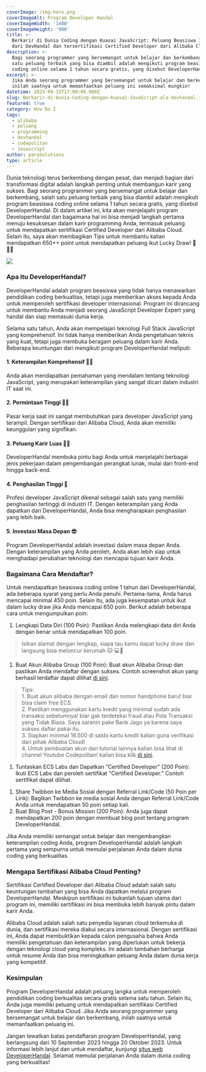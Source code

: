 ```yaml
---
coverImage: /img-hero.png
coverImageAlt: Program Developer Handal
coverImageWidth: '1400'
coverImageHeight: '900'
title: >-
  Berkarir di Dunia Coding dengan Kuasai JavaScript: Peluang Beasiswa 1 tahun
  dari DevHandal dan tersertifikasi Certified Developer dari Alibaba Cloud
description: >-
  Bagi seorang programmer yang bersemangat untuk belajar dan berkembang, salah
  satu peluang terbaik yang bisa diambil adalah mengikuti program beasiswa
  coding online selama 1 tahun secara gratis, yang disebut DeveloperHandal.
excerpt: >-
  Jika Anda seorang programmer yang bersemangat untuk belajar dan berkembang,
  inilah saatnya untuk memanfaatkan peluang ini semaksimal mungkin!
datetime: 2023-09-15T17:00:00.000Z
slug: Berkarir-di-Dunia-Coding-dengan-Kuasai-JavaScript-ala-devhandal.id
featured: true
category: How Do I
tags:
  - alibaba
  - peluang
  - programming
  - devhandal
  - codepolitan
  - Javascript
author: paraSolutions
type: article
---
```


Dunia teknologi terus berkembang dengan pesat, dan menjadi bagian dari transformasi digital adalah langkah penting untuk membangun karir yang sukses. Bagi seorang programmer yang bersemangat untuk belajar dan berkembang, salah satu peluang terbaik yang bisa diambil adalah mengikuti program beasiswa coding online selama 1 tahun secara gratis, yang disebut DeveloperHandal. Di dalam artikel ini, kita akan menjelajahi program DeveloperHandal dan bagaimana hal ini bisa menjadi langkah pertama menuju kesuksesan dalam karir programming Anda, termasuk peluang untuk mendapatkan sertifikasi Certified Developer dari Alibaba Cloud. Selain itu, saya akan membagikan Tips untuk membantu kalian mendapatkan 650++ point untuk mendapatkan peluang ikut Lucky Draw! 🤫🤫🤫

![](</ezgif.com-optimize (2).gif>)

### Apa itu DeveloperHandal?

DeveloperHandal adalah program beasiswa yang tidak hanya menawarkan pendidikan coding berkualitas, tetapi juga memberikan akses kepada Anda untuk memperoleh sertifikasi developer internasional. Program ini dirancang untuk membantu Anda menjadi seorang JavaScript Developer Expert yang handal dan siap memasuki dunia kerja.

Selama satu tahun, Anda akan mempelajari teknologi Full Stack JavaScript yang komprehensif. Ini tidak hanya memberikan Anda pengetahuan teknis yang kuat, tetapi juga membuka beragam peluang dalam karir Anda. Beberapa keuntungan dari mengikuti program DeveloperHandal meliputi:

#### 1. Keterampilan Komprehensif 👩‍🏫

Anda akan mendapatkan pemahaman yang mendalam tentang teknologi JavaScript, yang merupakan keterampilan yang sangat dicari dalam industri IT saat ini.

#### 2. Permintaan Tinggi 🕵️‍♀️

Pasar kerja saat ini sangat membutuhkan para developer JavaScript yang terampil. Dengan sertifikasi dari Alibaba Cloud, Anda akan memiliki keunggulan yang signifikan.

#### 3. Peluang Karir Luas 🧑‍🎓

DeveloperHandal membuka pintu bagi Anda untuk menjelajahi berbagai jenis pekerjaan dalam pengembangan perangkat lunak, mulai dari front-end hingga back-end.

#### 4. Penghasilan Tinggi 🤌

Profesi developer JavaScript dikenal sebagai salah satu yang memiliki penghasilan tertinggi di industri IT. Dengan keterampilan yang Anda dapatkan dari DeveloperHandal, Anda bisa mengharapkan penghasilan yang lebih baik.

#### 5. Investasi Masa Depan 😎

Program DeveloperHandal adalah investasi dalam masa depan Anda. Dengan keterampilan yang Anda peroleh, Anda akan lebih siap untuk menghadapi perubahan teknologi dan mencapai tujuan karir Anda.

### Bagaimana Cara Mendaftar?

Untuk mendapatkan beasiswa coding online 1 tahun dari DeveloperHandal, ada beberapa syarat yang perlu Anda penuhi. Pertama-tama, Anda harus mencapai minimal 450 poin. Selain itu, ada juga kesempatan untuk ikut dalam lucky draw jika Anda mencapai 650 poin. Berikut adalah beberapa cara untuk mengumpulkan poin:

1. Lengkapi Data Diri (100 Poin): Pastikan Anda melengkapi data diri Anda dengan benar untuk mendapatkan 100 poin.

> Isikan alamat dengan lengkap, siapa tau kamu dapat lucky draw dan langsung bisa meluncur kerumah 🐱 💻📱

1. Buat Akun Alibaba Group (100 Poin): Buat akun Alibaba Group dan pastikan Anda mendaftar dengan sukses. Contoh screenshot akun yang berhasil terdaftar dapat dilihat [di sini](https://i.ibb.co/FmVFfsw/contoh-screenshot-akun-alibaba.png).

> Tips: \
> 1\. Buat akun alibaba dengan email dan nomor handphone baru! biar bisa claim free ECS.\
> 2\. Pastikan menggunakan kartu kredit yang minimal sudah ada transaksi sebelumnya! biar gak terdeteksi fraud atau Pola Transaksi yang Tidak Biasa. Saya saranin pake Bank Jago ya karena saya sukses daftar pakai itu.\
> 3\. Siapkan minimal 16.500 di saldo kartu kredit kalian guna verifikasi dari pihak Alibaba Cloud!\
> 4\. Untuk pembuatan akun dan tutorial lainnya kalian bisa lihat di channel Youtube Codepolitan! kalian bisa klik [di sini](https://www.youtube.com/watch?v=L72FOcytgeY\&list=PLsRgyXGy0Eo5o3mi5qNZ41w9zn8-fIzPJ\&ab_channel=CODEPOLITAN "Playlist Tutorial Developer Handal di Youtube").

1. Tuntaskan ECS Labs dan Dapatkan "Certified Developer" (200 Poin): Ikuti ECS Labs dan peroleh sertifikat "Certified Developer." Contoh sertifikat dapat dilihat.

<!---->

1. Share Twibbon ke Media Sosial dengan Referral Link/Code (50 Poin per Link): Bagikan Twibbon ke media sosial Anda dengan Referral Link/Code Anda untuk mendapatkan 50 poin setiap kali.
2. Buat Blog Post - Bonus Mission (200 Poin): Anda juga dapat mendapatkan 200 poin dengan membuat blog post tentang program DeveloperHandal.

Jika Anda memiliki semangat untuk belajar dan mengembangkan keterampilan coding Anda, program DeveloperHandal adalah langkah pertama yang sempurna untuk memulai perjalanan Anda dalam dunia coding yang berkualitas.

### Mengapa Sertifikasi Alibaba Cloud Penting?

Sertifikasi Certified Developer dari Alibaba Cloud adalah salah satu keuntungan tambahan yang bisa Anda dapatkan melalui program DeveloperHandal. Meskipun sertifikasi ini bukanlah tujuan utama dari program ini, memiliki sertifikasi ini bisa membuka lebih banyak pintu dalam karir Anda.

Alibaba Cloud adalah salah satu penyedia layanan cloud terkemuka di dunia, dan sertifikasi mereka diakui secara internasional. Dengan sertifikasi ini, Anda dapat membuktikan kepada calon pengusaha bahwa Anda memiliki pengetahuan dan keterampilan yang diperlukan untuk bekerja dengan teknologi cloud yang kompleks. Ini adalah tambahan berharga untuk resume Anda dan bisa meningkatkan peluang Anda dalam dunia kerja yang kompetitif.

### Kesimpulan

Program DeveloperHandal adalah peluang langka untuk memperoleh pendidikan coding berkualitas secara gratis selama satu tahun. Selain itu, Anda juga memiliki peluang untuk mendapatkan sertifikasi Certified Developer dari Alibaba Cloud. Jika Anda seorang programmer yang bersemangat untuk belajar dan berkembang, inilah saatnya untuk memanfaatkan peluang ini.

Jangan lewatkan batas pendaftaran program DeveloperHandal, yang berlangsung dari 10 September 2023 hingga 20 Oktober 2023. Untuk informasi lebih lanjut dan untuk mendaftar, kunjungi [situs web DeveloperHandal](https://devhandal.id). Selamat memulai perjalanan Anda dalam dunia coding yang berkualitas!
